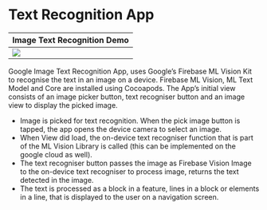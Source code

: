 # Text Recognition App

Image Text Recognition Demo | 
------------ | 
![](https://github.com/chetanmn9/TextRecognitionApp/blob/master/RecieptReader/App%20Demo/TextRecognition.gif) |

Google Image Text Recognition App, uses Google’s Firebase ML Vision Kit to recognise the text in an image on a device. Firebase ML Vision, ML Text Model and Core are installed using Cocoapods.
The App’s initial view consists of an image picker button, text recogniser button and an image view to display the picked image.
*	Image is picked for text recognition. When the pick image button is tapped, the app opens the device camera to select an image.
*	When View did load, the on-device text recogniser function that is part of the ML Vision Library is called (this can be implemented on the google cloud as well).
*	The text recogniser button passes the image as Firebase Vision Image to the on-device text recogniser to process image, returns the text detected in the image.
*	The text is processed as a block in a feature, lines in a block or elements in a line, that is displayed to the user on a navigation screen.
